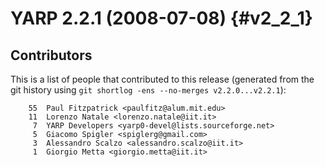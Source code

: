 YARP 2.2.1 (2008-07-08)                                                {#v2_2_1}
=======================

Contributors
------------

This is a list of people that contributed to this release (generated from the
git history using `git shortlog -ens --no-merges v2.2.0...v2.2.1`):

```
    55	Paul Fitzpatrick <paulfitz@alum.mit.edu>
    11	Lorenzo Natale <lorenzo.natale@iit.it>
     7	YARP Developers <yarp0-devel@lists.sourceforge.net>
     5	Giacomo Spigler <spiglerg@gmail.com>
     3	Alessandro Scalzo <alessandro.scalzo@iit.it>
     1	Giorgio Metta <giorgio.metta@iit.it>
```
